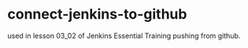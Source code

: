 # connect-jenkins-to-github
used in lesson 03_02 of Jenkins Essential Training
pushing from github.
